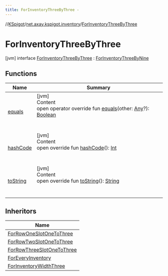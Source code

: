 ```yaml
---
title: ForInventoryThreeByThree -
---
```

//[KSpigot](../../index.md)/[net.axay.kspigot.inventory](../index.md)/[ForInventoryThreeByThree](index.md)



# ForInventoryThreeByThree  
 [jvm] interface [ForInventoryThreeByThree](index.md) : [ForInventoryThreeByNine](../-for-inventory-three-by-nine/index.md)   


## Functions  
  
|  Name|  Summary| 
|---|---|
| [equals](../../net.axay.kspigot.utils/-registerable-command/index.md#kotlin/Any/equals/#kotlin.Any?/PointingToDeclaration/)| [jvm]  <br>Content  <br>open operator override fun [equals](../../net.axay.kspigot.utils/-registerable-command/index.md#kotlin/Any/equals/#kotlin.Any?/PointingToDeclaration/)(other: [Any](https://kotlinlang.org/api/latest/jvm/stdlib/kotlin/-any/index.html)?): [Boolean](https://kotlinlang.org/api/latest/jvm/stdlib/kotlin/-boolean/index.html)  <br><br><br>
| [hashCode](../../net.axay.kspigot.utils/-registerable-command/index.md#kotlin/Any/hashCode/#/PointingToDeclaration/)| [jvm]  <br>Content  <br>open override fun [hashCode](../../net.axay.kspigot.utils/-registerable-command/index.md#kotlin/Any/hashCode/#/PointingToDeclaration/)(): [Int](https://kotlinlang.org/api/latest/jvm/stdlib/kotlin/-int/index.html)  <br><br><br>
| [toString](../../net.axay.kspigot.utils/-registerable-command/index.md#kotlin/Any/toString/#/PointingToDeclaration/)| [jvm]  <br>Content  <br>open override fun [toString](../../net.axay.kspigot.utils/-registerable-command/index.md#kotlin/Any/toString/#/PointingToDeclaration/)(): [String](https://kotlinlang.org/api/latest/jvm/stdlib/kotlin/-string/index.html)  <br><br><br>


## Inheritors  
  
|  Name| 
|---|
| [ForRowOneSlotOneToThree](../-for-row-one-slot-one-to-three/index.md)
| [ForRowTwoSlotOneToThree](../-for-row-two-slot-one-to-three/index.md)
| [ForRowThreeSlotOneToThree](../-for-row-three-slot-one-to-three/index.md)
| [ForEveryInventory](../-for-every-inventory/index.md)
| [ForInventoryWidthThree](../-for-inventory-width-three/index.md)

